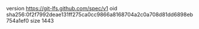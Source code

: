 version https://git-lfs.github.com/spec/v1
oid sha256:0f2f7992deae131ff275ca0cc9866a8168704a2c0a708d81dd6898eb754a1ef0
size 1443
